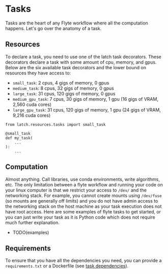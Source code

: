 # Tasks
Tasks are the heart of any Flyte workflow where all the computation happens. Let's go over the anatomy of a task.

## Resources

To declare a task, you need to use one of the latch task decorators. These decorators declare a task with some amount of cpu, memory, and gpus. Below are the six available task decorators and the lower bound on resources they have access to:

* `small_task`: 2 cpus, 4 gigs of memory, 0 gpus
* `medium_task`: 8 cpus, 32 gigs of memory, 0 gpus
* `large_task`: 31 cpus, 120 gigs of memory, 0 gpus
* `medium_gpu_task`: 7 cpus, 30 gigs of memory, 1 gpu (16 gigs of VRAM, 2,560 cuda cores)
* `large_gpu_task`: 31 cpus, 120 gigs of memory, 1 gpu (24 gigs of VRAM, 9,216 cuda cores)

```
from latch.resources.tasks import small_task

@small_task
def my_task(
	...
):
	...
```

## Computation

Almost anything. Call libraries, use conda environments, write algorithms, etc. The only limitation between a flyte workflow and running your code on your linux computer is that we restrict your access to `/dev/` and the networking stack. For example, you cannot create mounts using `/dev/fuse` (so mounts are generally off limits) and you do not have admin access to the networking stack on the host machine as your task execution does not have root access. Here are some examples of flyte tasks to get started, or you can just write your task as it is Python code which does not require much further explanation.

*	TODO(examples)


## Requirements

To ensure that you have all the dependencies you need, you can provide a `requirements.txt` or a Dockerfile (see [task dependencies](task_dependencies.md)).
